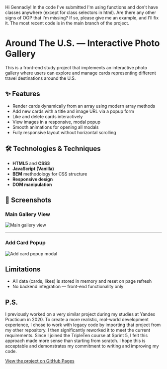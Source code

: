 Hi Gennadiy!
In the code I've submitted I'm using functions and don't have classes anywhere (except for class selectors in html). Are there any other signs of OOP that I'm missing? If so, please give me an example, and I'll fix it.
The most recent code is in the main branch of the project.

# Around The U.S. — Interactive Photo Gallery

This is a front-end study project that implements an interactive photo gallery where users can explore and manage cards representing different travel destinations around the U.S.

## ✨ Features

- Render cards dynamically from an array using modern array methods
- Add new cards with a title and image URL via a popup form
- Like and delete cards interactively
- View images in a responsive, modal popup
- Smooth animations for opening all modals
- Fully responsive layout without horizontal scrolling

## 🛠️ Technologies & Techniques

- **HTML5** and **CSS3**
- **JavaScript (Vanilla)**
- **BEM** methodology for CSS structure
- **Responsive design**
- **DOM manipulation**

## 📸 Screenshots

### Main Gallery View

![Main gallery view](https://i.gyazo.com/45eeb9d35385fd57e2105da517a7c259.png)

---

### Add Card Popup

![Add card popup modal](https://i.gyazo.com/ce268b0217c880a260ec63c8162a545c.png)

## Limitations

- All data (cards, likes) is stored in memory and reset on page refresh
- No backend integration — front-end functionality only

## P.S. 

I previously worked on a very similar project during my studies at Yandex Practicum in 2020. To create a more realistic, real-world development experience, I chose to work with legacy code by importing that project from my other repository. I then significantly reworked it to meet the current requirements. Since I joined the TripleTen course at Sprint 5, I felt this approach made more sense than starting from scratch. I hope this is acceptable and demonstrates my commitment to writing and improving my code.

[View the project on GitHub Pages](https://glpsch.github.io/se_project_aroundtheus/)



